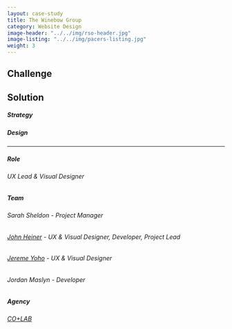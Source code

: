 ```yaml
---
layout: case-study
title: The Winebow Group
category: Website Design
image-header: "../../img/rso-header.jpg"
image-listing: "../../img/pacers-listing.jpg"
weight: 3
---
```


## Challenge

## Solution

##### Strategy

##### Design

***
##### Role
###### UX Lead & Visual Designer
##### Team
###### Sarah Sheldon - Project Manager
###### [John Heiner](https://twitter.com/johnheiner) - UX & Visual Designer, Developer, Project Lead
###### [Jereme Yoho](http://yohodesign.com/) - UX & Visual Designer
###### Jordan Maslyn - Developer
##### Agency
###### [CO+LAB](https://www.teamcolab.com)